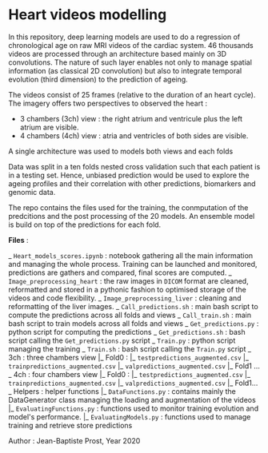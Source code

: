 # Heart videos modelling

In this repository, deep learning models are used to do a regression of chronological age on raw MRI videos of the cardiac system.
46 thousands videos are processed through an architecture based mainly on 3D convolutions. The nature of such layer enables not only to manage spatial information (as classical 2D convolution) but also to integrate temporal evolution (third dimension) to the prediction of ageing.

The videos consist of 25 frames (relative to the duration of an heart cycle). The imagery offers two perspectives to observed the heart :
 - 3 chambers (3ch) view : the right atrium and ventricule plus the left atrium are visible.
 - 4 chambers (4ch) view : atria and ventricles of both sides are visible.

A single architecture was used to models both views and each folds

Data was split in a ten folds nested cross validation such that each patient is in a testing set. Hence, unbiased prediction would be used to explore the ageing profiles and their correlation with other predictions, biomarkers and genomic data.

The repo contains the files used for the training, the conmputation of the predcitions and the post processing of the 20 models. An ensemble model is build on top of the predictions for each fold.

**Files** :

_ `Heart_models_scores.ipynb` : notebook gathering all the main information and managing the whole process. Training can be launched and monitored, predictions are gathers and compared, final scores are computed.
_ `Image_preprocessing_heart` : the raw images in `DICOM` format are cleaned, reformatted and stored in a pythonic fashion to optimised storage of the videos and code flexibility.
_ `Image_preprocessing_liver` : cleaning and reformatting of the liver images.
_ `Call_predictions.sh` : main bash script to compute the predictions across all folds and views
_ `Call_train.sh` : main bash script to train models across all folds and views
_ `Get_predictions.py` : python script for computing the predictions
_ `Get_predictions.sh` : bash script calling the `Get_predictions.py` script
_ `Train.py` : python script managing the training
_ `Train.sh` : bash script calling the `Train.py` script
_ 3ch : three chambers view
	|_ Fold0 :
		|_ `testpredictions_augmented.csv`
		|_ `trainpredictions_augmented.csv`
		|_ `valpredictions_augmented.csv`
	|_ Fold1 …
_ 4ch : four chambers view
	|_ Fold0 :
		|_ `testpredictions_augmented.csv`
		|_ `trainpredictions_augmented.csv`
		|_ `valpredictions_augmented.csv`
	|_ Fold1…
_ Helpers : helper functions
	|_ `DataFunctions.py` : contains mainly the DataGenerator class managing the loading and augmentation of the videos
	|_ `EvaluatingFunctions.py` : functions used to monitor training evolution and model's performance.
	|_ `EvaluatingModels.py` : functions used to manage training and retrieve store predictions
    
Author : Jean-Baptiste Prost,
Year 2020